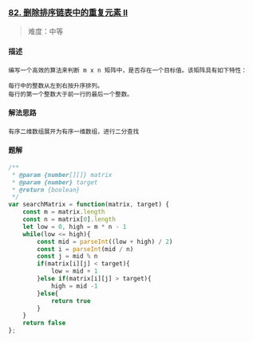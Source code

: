 ### [82. 删除排序链表中的重复元素 II](https://leetcode.cn/problems/remove-duplicates-from-sorted-list-ii/description/)

> 难度：中等

#### 描述

```
编写一个高效的算法来判断 m x n 矩阵中，是否存在一个目标值。该矩阵具有如下特性：

每行中的整数从左到右按升序排列。
每行的第一个整数大于前一行的最后一个整数。
```

#### 解法思路

```
有序二维数组展开为有序一维数组，进行二分查找
```

#### 题解

```js
/**
 * @param {number[][]} matrix
 * @param {number} target
 * @return {boolean}
 */
var searchMatrix = function(matrix, target) {
    const m = matrix.length
    const n = matrix[0].length
    let low = 0, high = m * n - 1
    while(low <= high){
        const mid = parseInt((low + high) / 2)
        const i = parseInt(mid / n)
        const j = mid % n
        if(matrix[i][j] < target){
            low = mid + 1
        }else if(matrix[i][j] > target){
            high = mid -1
        }else{
            return true
        }
    }
    return false
};
```
